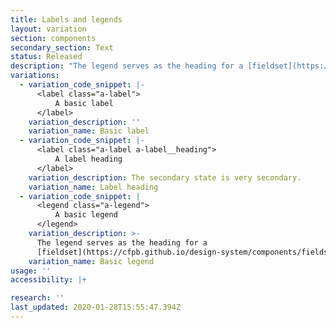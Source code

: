 ```yaml
---
title: Labels and legends
layout: variation
section: components
secondary_section: Text
status: Released
description: "The legend serves as the heading for a [fieldset](https://cfpb.github.io/design-system/components/fieldsets).\n\nMore information can be found at:\n* http://cfpb.github.io/design-manual/page-components/form-fields.html\t\n* https://cfpb.github.io/capital-framework/components/cf-forms/#labels"
variations:
  - variation_code_snippet: |-
      <label class="a-label">
          A basic label
      </label>
    variation_description: ''
    variation_name: Basic label
  - variation_code_snippet: |-
      <label class="a-label a-label__heading">
          A label heading
      </label>
    variation_description: The secondary state is very secondary.
    variation_name: Label heading
  - variation_code_snippet: |
      <legend class="a-legend">
          A basic legend
      </legend>
    variation_description: >-
      The legend serves as the heading for a
      [fieldset](https://cfpb.github.io/design-system/components/fieldsets).
    variation_name: Basic legend
usage: ''
accessibility: |+

research: ''
last_updated: 2020-01-28T15:55:47.394Z
---
```

